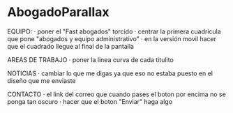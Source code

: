 # AbogadoParallax

EQUIPO:
· poner el "Fast abogados" torcido
· centrar la primera cuadricula que pone "abogados y equipo administrativo"
· en la versión movil hacer que el cuadrado llegue al final de la pantalla

AREAS DE TRABAJO
· poner la linea curva de cada titulito

NOTICIAS
· cambiar lo que me digas ya que eso no estaba puesto en el diseño que me enviaste

CONTACTO
· el link del correo que cuando pases el boton por encima no se ponga tan oscuro
· hacer que el boton "Enviar" haga algo